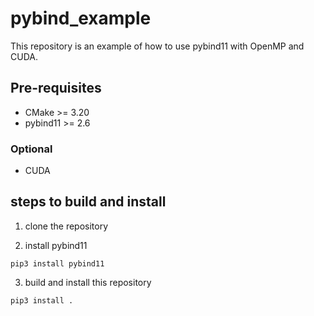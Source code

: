 # pybind_example

This repository is an example of how to use pybind11 with OpenMP and CUDA.

## Pre-requisites
* CMake >= 3.20
* pybind11 >= 2.6

### Optional
* CUDA

## steps to build and install

1. clone the repository

2. install pybind11
```
pip3 install pybind11
```

3. build and install this repository
```
pip3 install .
```

